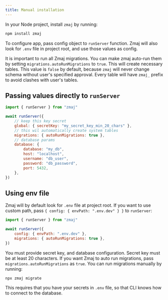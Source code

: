 ```yaml
---
title: Manual installation
---
```


In your Node project, install `zmaj` by running:

```bash
npm install zmaj
```

To configure app, pass config object to `runServer` function.
Zmaj will also look for `.env` file in project root, and use those values as config.

It is important to run all Zmaj migrations. You can make zmaj auto-run them by setting
`migrations.autoRunMigrations` to `true`. This will create necessary tables.
This value is `false` by default, because `zmaj` will never change schema without user's specified approval.
Every table will have `zmaj_` prefix to avoid clashes with user's tables.

## Passing values directly to `runServer`

```js
import { runServer } from "zmaj"

await runServer({
	// keep this key secret
	global: { secretKey: "my_secret_key_min_20_chars" },
	// this wil automatically create system tables
	migrations: { autoRunMigrations: true },
	// database params
	database: {
		database: "my_db",
		host: "localhost",
		username: "db_user",
		password: "db_password",
		port: 5432,
	},
})
```

## Using env file

Zmaj will by default look for `.env` file at project root. If you want to use custom path, pass `{ config: { envPath: ".env.dev" } }` to `runServer`:

```js
import { runServer } from "zmaj"

await runServer({
	config: { envPath: ".env.dev" },
	migrations: { autoRunMigrations: true },
})
```

You must provide secret key, and database configuration. Secret key must be at least 20 characters.
If you want Zmaj to auto run migrations, pass `migrations.autoRunMigrations` as `true`.
You can run migrations manually by running:

```
npx zmaj migrate
```

This requires that you have your secrets in `.env` file, so that CLI knows how to connect to the database.

<!-- ## Secret key

Zmaj is using secret key to encrypt sensitive data. Please create secret key and keep it safe.
Zmaj will not work properly with changed key. For example, Zmaj will encrypt user's passwords after
hashing as an additional layer of security. Zmaj will not be able to sign user in if it can't access
user hashes.

```
plain-password > $argon2-password > encrypted-$argon2password
``` -->
